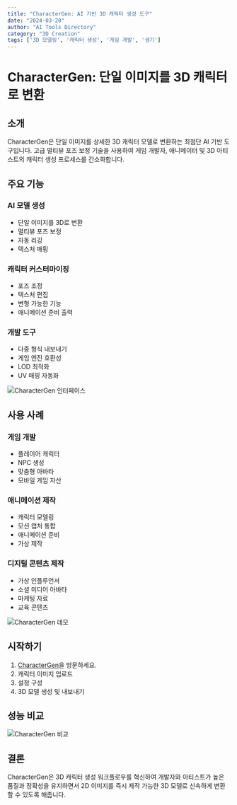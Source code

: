 ```yaml
---
title: "CharacterGen: AI 기반 3D 캐릭터 생성 도구"
date: "2024-03-20"
author: "AI Tools Directory"
category: "3D Creation"
tags: ['3D 모델링', '캐릭터 생성', '게임 개발', '생기']
---
```

# CharacterGen: 단일 이미지를 3D 캐릭터로 변환

## 소개

CharacterGen은 단일 이미지를 상세한 3D 캐릭터 모델로 변환하는 최첨단 AI 기반 도구입니다. 고급 멀티뷰 포즈 보정 기술을 사용하여 게임 개발자, 애니메이터 및 3D 아티스트의 캐릭터 생성 프로세스를 간소화합니다.

## 주요 기능

### AI 모델 생성
- 단일 이미지를 3D로 변환
- 멀티뷰 포즈 보정
- 자동 리깅
- 텍스처 매핑

### 캐릭터 커스터마이징
- 포즈 조정
- 텍스처 편집
- 변형 가능한 기능
- 애니메이션 준비 출력

### 개발 도구
- 다중 형식 내보내기
- 게임 엔진 호환성
- LOD 최적화
- UV 매핑 자동화

![CharacterGen 인터페이스](/imgs/charactergen/interface.jpg)

## 사용 사례

### 게임 개발
- 플레이어 캐릭터
- NPC 생성
- 맞춤형 아바타
- 모바일 게임 자산

### 애니메이션 제작
- 캐릭터 모델링
- 모션 캡처 통합
- 애니메이션 준비
- 가상 제작

### 디지털 콘텐츠 제작
- 가상 인플루언서
- 소셜 미디어 아바타
- 마케팅 자료
- 교육 콘텐츠

![CharacterGen 데모](/imgs/charactergen/demo.jpg)

## 시작하기

1. [CharacterGen](https://charactergen.ai)을 방문하세요.
2. 캐릭터 이미지 업로드
3. 설정 구성
4. 3D 모델 생성 및 내보내기

## 성능 비교

![CharacterGen 비교](/imgs/charactergen/comparison.jpg)

## 결론

CharacterGen은 3D 캐릭터 생성 워크플로우를 혁신하여 개발자와 아티스트가 높은 품질과 정확성을 유지하면서 2D 이미지를 즉시 제작 가능한 3D 모델로 신속하게 변환할 수 있도록 해줍니다.